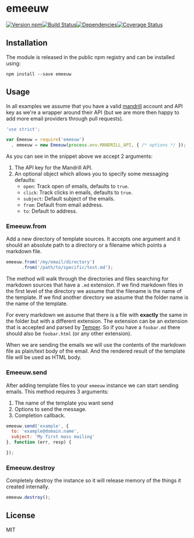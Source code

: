 # emeeuw

[![Version npm][version]](http://browsenpm.org/package/emeeuw)[![Build Status][build]](https://travis-ci.org/observing/emeeuw)[![Dependencies][david]](https://david-dm.org/observing/emeeuw)[![Coverage Status][cover]](https://coveralls.io/r/observing/emeeuw?branch=master)

[version]: http://img.shields.io/npm/v/emeeuw.svg?style=flat-square
[build]: http://img.shields.io/travis/observing/emeeuw/master.svg?style=flat-square
[david]: https://img.shields.io/david/observing/emeeuw.svg?style=flat-square
[cover]: http://img.shields.io/coveralls/observing/emeeuw/master.svg?style=flat-square

## Installation

The module is released in the public npm registry and can be installed using:

```
npm install --save emeeuw
```

## Usage

In all examples we assume that you have a valid [mandrill] account and API key
as we're a wrapper around their API (but we are more then happy to add more
email providers through pull requests).

```js
'use strict';

var Emeeuw = require('emeeuw')
  , emeeuw = new Emeeuw(process.env.MANDRILL_API, { /* options */ });
```

As you can see in the snippet above we accept 2 arguments:

1. The API key for the Mandrill API.
2. An optional object which allows you to specify some messaging defaults:
   - `open`: Track open of emails, defaults to `true`.
   - `click`: Track clicks in emails, defaults to `true`.
   - `subject`: Default subject of the emails.
   - `from`: Default from email address.
   - `to`: Default to address.

### Emeeuw.from

Add a new directory of template sources. It accepts one argument and it should
an absolute path to a directory or a filename which points a markdown file.

```js
emeeuw.from('/my/email/directory')
      .from('/path/to/specific/test.md');
```

The method will walk through the directories and files searching for markdown
sources that have a `.md` extension. If we find markdown files in the first
level of the directory we assume that the filename is the name of the template.
If we find another directory we assume that the folder name is the name of the
template.

For every markdown we assume that there is a file with **exactly** the same in
the folder but with a different extension. The extension can be an extension
that is accepted and parsed by [Temper]. So if you have a `foobar.md` there
should also be `foobar.html` (or any other extension).

When we are sending the emails we will use the contents of the markdown file as
plain/text body of the email. And the rendered result of the template file will
be used as HTML body.

### Emeeuw.send

After adding template files to your `emeeuw` instance we can start sending emails.
This method requires 3 arguments:

1. The name of the template you want send
2. Options to send the message.
3. Completion callback.

```js
emeeuw.send('example', {
  to: 'example@domain.name',
  subject: 'My first mass mailing'
}, function (err, resp) {

});
```

### Emeeuw.destroy

Completely destroy the instance so it will release memory of the things it
created internally.

```js
emeeuw.destroy();
```

## License

MIT

[mandrill]: http://mandrill.com/
[Temper]: https://github.com/bigpipe/temper#temper
